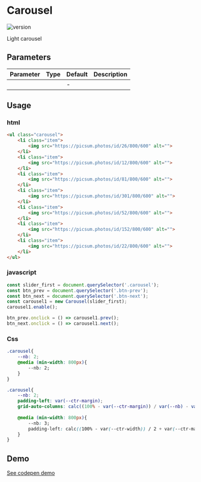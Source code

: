
# Carousel

![version](https://img.shields.io/github/manifest-json/v/Natjo/carousel)

Light carousel

## Parameters
| Parameter | Type | Default | Description |
| ------ | ------ | ------ | ------ |
|  |  | - |  |


## Usage

### html
```html
<ul class="carousel">
	<li class="item">
		<img src="https://picsum.photos/id/26/800/600" alt="">
	</li>
	<li class="item">
		<img src="https://picsum.photos/id/12/800/600" alt="">
	</li>
	<li class="item">
		<img src="https://picsum.photos/id/81/800/600" alt="">
	</li>
	<li class="item">
		<img src="https://picsum.photos/id/301/800/600" alt="">
	</li>
	<li class="item">
		<img src="https://picsum.photos/id/52/800/600" alt="">
	</li>
	<li class="item">
		<img src="https://picsum.photos/id/152/800/600" alt="">
	</li>
	<li class="item">
		<img src="https://picsum.photos/id/22/800/600" alt="">
	</li>
</ul>
```
### javascript
```javascript
const slider_first = document.querySelector('.carousel');
const btn_prev = document.querySelector('.btn-prev');
const btn_next = document.querySelector('.btn-next');
const carousel1 = new Carousel(slider_first);
carousel1.enable();

btn_prev.onclick = () => carousel1.prev();
btn_next.onclick = () => carousel1.next();

```
### Css
```css
.carousel{
	--nb: 2;
	@media (min-width: 800px){
		--nb: 2;
	}
}
```
```css
.carousel{
	--nb: 2;
	padding-left: var(--ctr-margin);
	grid-auto-columns: calc((100% - var(--ctr-margin)) / var(--nb) - var(--gap) * ((var(--nb) - 1) / var(--nb)));
	
	@media (min-width: 800px){
		--nb: 3;
		padding-left: calc((100% - var(--ctr-width)) / 2 + var(--ctr-margin));
	}
}
```


## Demo
[See codepen demo](https://codepen.io/natjo/pen/QWERPrb?editors=0110)
